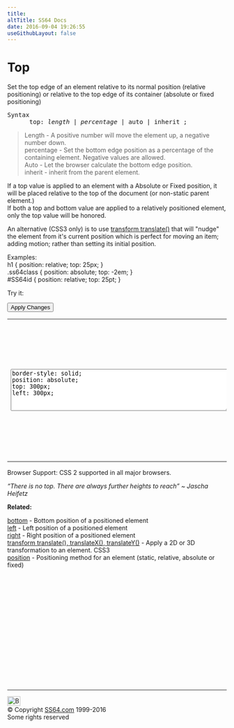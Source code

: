 ```yaml
---
title:
altTitle: SS64 Docs
date: 2016-09-04 19:26:55
useGithubLayout: false
---
```

<!-- #BeginLibraryItem "/Library/head_css.lbi" --><!-- #EndLibraryItem --><h1>Top</h1>
<p>Set the top edge of an element relative to its normal position (<span class="code">relative</span> positioning) or relative to the top edge of its container (<span class="code">absolute</span> or <span class="code">fixed</span> positioning)</p>
<pre>Syntax
      top: <i>length</i> | <i>percentage</i> | auto | inherit ;</pre>
<blockquote>
<p><span class="code">Length</span> - A positive number will move  the element up, a negative number down.<br>
<span class="code">percentage</span> - Set the bottom edge position as a percentage of the containing element. Negative values are allowed.<br>
<span class="code">Auto</span> - 
Let the browser calculate the bottom edge position.<br>
<span class="code">inherit</span> - inherit from the parent element.</p>
</blockquote>
<p>If  a top value is applied to an element with a Absolute or Fixed position, it will be placed relative to the top of the document (or non-static parent element.)<br>
If both a top and bottom value are applied to a relatively positioned element, only the top value will be honored.</p>
<p>An alternative (CSS3 only) is to use <a href="transform.html">transform translate()</a> that  will  "nudge" the element from it's current position which is perfect for moving an item; adding motion; rather than setting its initial position.</p>
<p>Examples:<br>
  <span class="code">h1 { position: relative; top: 25px; }<br>
    .ss64class { position: absolute; top: -2em; }</span><br>
    <span class="code">#SS64id { position: relative; top: 25pt;  }</span>    <br>
</p>
<p>Try it:</p><input type="button" onclick="ApplyStyle()" value="Apply Changes">
<table>
  <tbody><tr>
    <td><textarea name="tryit" id="trycode" cols="60" rows="6" onfocus="this.style.background='#fff';" onblur="this.style.background='#eee';" tabindex="1">border-style: solid;
position: absolute;
top: 300px;
left: 300px;
</textarea></td>
    <td><div id="tryresult">This is a sample of text with a CSS border. The border helps to display the position of the text DIV.</div></td>
  </tr>
</tbody></table>
<p>Browser Support: CSS 2 supported in all major browsers.</p>
<p class="quote"><i>“There is no top. There are always further heights to reach”     ~ Jascha Heifetz</i></p><p><b>Related:</b></p>
<p> <a href="bottom.html">bottom</a> - Bottom position of a positioned element<br>
<a href="left.html">left</a> - Left position of a positioned element<br>
<a href="right.html">right</a> - Right position of a positioned element<br>
<a href="transform.html">transform translate(), translateX(),  translateY()</a> - Apply a 2D or 3D transformation to an element. CSS3<br>
<a href="position.html">position</a> - Positioning method  for an element (static, relative, absolute or fixed)</p><!-- #BeginLibraryItem "/Library/foot_css.lbi" --><p>
<!-- CSS -->
<ins class="adsbygoogle" style="display:inline-block;width:300px;height:250px" data-ad-client="ca-pub-6140977852749469" data-ad-slot="2739097502"></ins>
<script>
(adsbygoogle = window.adsbygoogle || []).push({});
</script></p>
<hr>
<div id="bl" class="footer"><a href="top.html#"><img src="../images/top.png" width="30" height="22" alt="Back to the Top"></a></div>
<div id="br" class="footer, tagline">© Copyright <a href="../index.html">SS64.com</a> 1999-2016<br>
Some rights reserved</div><!-- #EndLibraryItem -->

